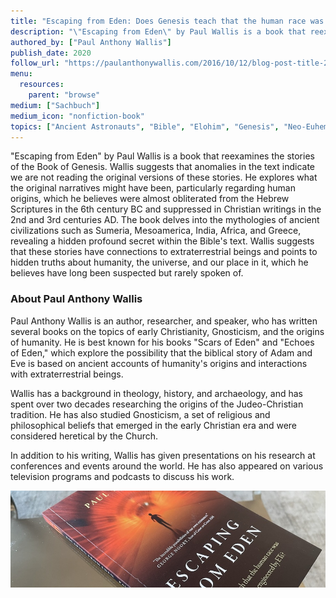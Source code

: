 ```yaml
---
title: "Escaping from Eden: Does Genesis teach that the human race was created by God or engineered by ETs?"
description: "\"Escaping from Eden\" by Paul Wallis is a book that reexamines the stories of the Book of Genesis. Wallis suggests that anomalies in the text indicate we are not reading the original versions of these stories. He explores what the original narratives might have been, particularly regarding human origins, which he believes were almost obliterated from the Hebrew Scriptures in the 6th century BC and suppressed in Christian writings in the 2nd and 3rd centuries AD. The book delves into the mythologies of ancient civilizations such as Sumeria, Mesoamerica, India, Africa, and Greece, revealing a hidden profound secret within the Bible's text. Wallis suggests that these stories have connections to extraterrestrial beings and points to hidden truths about humanity, the universe, and our place in it, which he believes have long been suspected but rarely spoken of​."
authored_by: ["Paul Anthony Wallis"]
publish_date: 2020
follow_url: "https://paulanthonywallis.com/2016/10/12/blog-post-title-2/"
menu:
  resources:
    parent: "browse"
medium: ["Sachbuch"]
medium_icon: "nonfiction-book"
topics: ["Ancient Astronauts", "Bible", "Elohim", "Genesis", "Neo-Euhemerism", "Theology"]
---
```


"Escaping from Eden" by Paul Wallis is a book that reexamines the stories of the Book of Genesis. Wallis suggests that anomalies in the text indicate we are not reading the original versions of these stories. He explores what the original narratives might have been, particularly regarding human origins, which he believes were almost obliterated from the Hebrew Scriptures in the 6th century BC and suppressed in Christian writings in the 2nd and 3rd centuries AD. The book delves into the mythologies of ancient civilizations such as Sumeria, Mesoamerica, India, Africa, and Greece, revealing a hidden profound secret within the Bible's text. Wallis suggests that these stories have connections to extraterrestrial beings and points to hidden truths about humanity, the universe, and our place in it, which he believes have long been suspected but rarely spoken of​.

### About Paul Anthony Wallis

Paul Anthony Wallis is an author, researcher, and speaker, who has written several books on the topics of early Christianity, Gnosticism, and the origins of humanity. He is best known for his books "Scars of Eden" and "Echoes of Eden," which explore the possibility that the biblical story of Adam and Eve is based on ancient accounts of humanity's origins and interactions with extraterrestrial beings.

Wallis has a background in theology, history, and archaeology, and has spent over two decades researching the origins of the Judeo-Christian tradition. He has also studied Gnosticism, a set of religious and philosophical beliefs that emerged in the early Christian era and were considered heretical by the Church.

In addition to his writing, Wallis has given presentations on his research at conferences and events around the world. He has also appeared on various television programs and podcasts to discuss his work.

 ![Image](images/escaping-from-eden-book.jpg "Escaping from Eden, 2020 — Paul Anthony Wallis")
